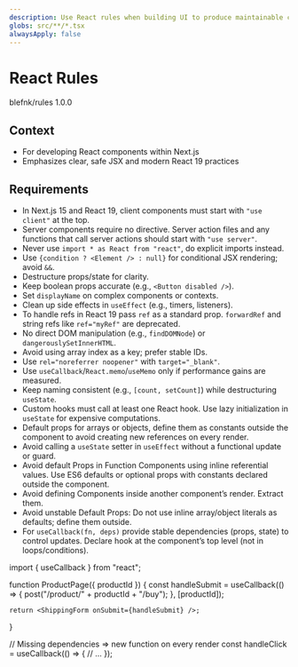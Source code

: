 ```yaml
---
description: Use React rules when building UI to produce maintainable components
globs: src/**/*.tsx
alwaysApply: false
---
```


# React Rules

<author>blefnk/rules</author>
<version>1.0.0</version>

## Context

- For developing React components within Next.js
- Emphasizes clear, safe JSX and modern React 19 practices

## Requirements

- In Next.js 15 and React 19, client components must start with `"use client"` at the top.
- Server components require no directive. Server action files and any functions that call server actions should start with `"use server"`.
- Never use `import * as React from "react"`, do explicit imports instead.
- Use `{condition ? <Element /> : null}` for conditional JSX rendering; avoid `&&`.
- Destructure props/state for clarity.
- Keep boolean props accurate (e.g., `<Button disabled />`).
- Set `displayName` on complex components or contexts.
- Clean up side effects in `useEffect` (e.g., timers, listeners).
- To handle refs in React 19 pass `ref` as a standard prop. `forwardRef` and string refs like `ref="myRef"` are deprecated.
- No direct DOM manipulation (e.g., `findDOMNode`) or `dangerouslySetInnerHTML`.
- Avoid using array index as a key; prefer stable IDs.
- Use `rel="noreferrer noopener"` with `target="_blank"`.
- Use `useCallback`/`React.memo`/`useMemo` only if performance gains are measured.
- Keep naming consistent (e.g., `[count, setCount]`) while destructuring `useState`.
- Custom hooks must call at least one React hook. Use lazy initialization in `useState` for expensive computations.
- Default props for arrays or objects, define them as constants outside the component to avoid creating new references on every render.
- Avoid calling a `useState` setter in `useEffect` without a functional update or guard.
- Avoid default Props in Function Components using inline referential values. Use ES6 defaults or optional props with constants declared outside the component.
- Avoid defining Components inside another component’s render. Extract them.
- Avoid unstable Default Props: Do not use inline array/object literals as defaults; define them outside.
- For `useCallback(fn, deps)` provide stable dependencies (props, state) to control updates. Declare hook at the component’s top level (not in loops/conditions).

<example>
  import { useCallback } from "react";

  function ProductPage({ productId }) {
    const handleSubmit = useCallback(() => {
      post("/product/" + productId + "/buy");
    }, [productId]);

    return <ShippingForm onSubmit={handleSubmit} />;
  }
</example>

<example type="invalid">
  // Missing dependencies => new function on every render
  const handleClick = useCallback(() => {
    // ...
  });
</example>
